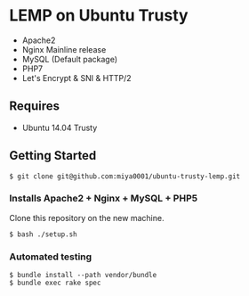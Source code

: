 # LEMP on Ubuntu Trusty

* Apache2
* Nginx Mainline release
* MySQL (Default package)
* PHP7
* Let's Encrypt & SNI & HTTP/2

## Requires

* Ubuntu 14.04 Trusty

## Getting Started

```
$ git clone git@github.com:miya0001/ubuntu-trusty-lemp.git
```

### Installs Apache2 + Nginx + MySQL + PHP5

Clone this repository on the new machine.
```
$ bash ./setup.sh
```

### Automated testing

```
$ bundle install --path vendor/bundle
$ bundle exec rake spec
```
